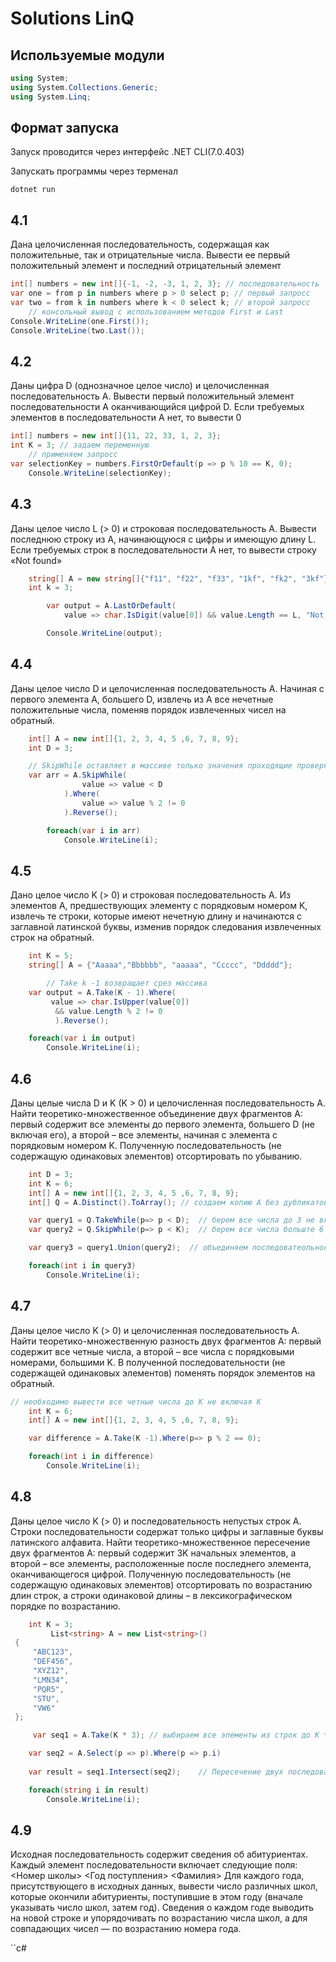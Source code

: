 # Solutions LinQ

## Используемые модули

```c#
using System;
using System.Collections.Generic;
using System.Linq;
 ```

## Формат запуска

Запуск проводится через интерфейс <a ref="https://learn.microsoft.com/ru-ru/dotnet/core/tools">.NET CLI(7.0.403)</a>

Запускать программы через терменал

```dotnet run```

## 4.1

Дана целочисленная последовательность, содержащая как положительные,
так и отрицательные числа. Вывести ее первый положительный элемент и
последний отрицательный элемент

```c#
int[] numbers = new int[]{-1, -2, -3, 1, 2, 3}; // последовательность
var one = from p in numbers where p > 0 select p; // первый запросс
var two = from k in numbers where k < 0 select k; // второй запросс
    // консольный вывод с использованием методов First и Last
Console.WriteLine(one.First());
Console.WriteLine(two.Last());
```

## 4.2

Даны цифра D (однозначное целое число) и целочисленная последовательность
A. Вывести первый положительный элемент последовательности A оканчивающийся цифрой D. Если требуемых элементов в последовательности A нет, то вывести 0

```c#
int[] numbers = new int[]{11, 22, 33, 1, 2, 3};
int K = 3; // задаем переменную
    // применяем запросс
var selectionKey = numbers.FirstOrDefault(p => p % 10 == K, 0);
    Console.WriteLine(selectionKey);
```

## 4.3

Даны целое число L (> 0) и строковая последовательность A. Вывести
последнюю строку из A, начинающуюся с цифры и имеющую длину L. Если требуемых
строк в последовательности A нет, то вывести строку «Not found»

```c#
    string[] A = new string[]{"f11", "f22", "f33", "1kf", "fk2", "3kf"};
    int k = 3;

        var output = A.LastOrDefault(
            value => char.IsDigit(value[0]) && value.Length == L, "Not found");

        Console.WriteLine(output);
```

## 4.4

Даны целое число D и целочисленная последовательность A. Начиная с первого
элемента A, большего D, извлечь из A все нечетные положительные числа, поменяв порядок
извлеченных чисел на обратный.

```c#
    int[] A = new int[]{1, 2, 3, 4, 5 ,6, 7, 8, 9};
    int D = 3;

    // SkipWhile оставляет в массиве только значения проходящие проверку
    var arr = A.SkipWhile(
                value => value < D
            ).Where(
                value => value % 2 != 0
            ).Reverse();

        foreach(var i in arr)
            Console.WriteLine(i);
```

## 4.5

Дано целое число K (> 0) и строковая последовательность A. Из элементов A,
предшествующих элементу с порядковым номером K, извлечь те строки, которые имеют
нечетную длину и начинаются с заглавной латинской буквы, изменив порядок следования
извлеченных строк на обратный.

```c#
    int K = 5;
    string[] A = {"Aaaaa","Bbbbbb", "aaaaa", "Ccccc", "Ddddd"};

        // Take k -1 возвращает срез массива
    var output = A.Take(K - 1).Where(
         value => char.IsUpper(value[0])
          && value.Length % 2 != 0
          ).Reverse();

    foreach(var i in output)
        Console.WriteLine(i);
```

## 4.6

Даны целые числа D и K (K > 0) и целочисленная последовательность A. Найти
теоретико-множественное объединение двух фрагментов A: первый содержит все элементы
до первого элемента, большего D (не включая его), а второй – все элементы, начиная с
элемента с порядковым номером K. Полученную последовательность (не содержащую
одинаковых элементов) отсортировать по убыванию.

```c#
    int D = 3;
    int K = 6;
    int[] A = new int[]{1, 2, 3, 4, 5 ,6, 7, 8, 9};
    int[] Q = A.Distinct().ToArray(); // создаем копию А без дубликатов

    var query1 = Q.TakeWhile(p=> p < D);  // берем все числа до 3 не включительно
    var query2 = Q.SkipWhile(p=> p < K);  // берем все числа больште 6 включительно

    var query3 = query1.Union(query2);  // объединяем последоватеольности 2 запросов

    foreach(int i in query3)
        Console.WriteLine(i);
```

## 4.7

Даны целое число K (> 0) и целочисленная последовательность A. Найти
теоретико-множественную разность двух фрагментов A: первый содержит все четные
числа, а второй – все числа с порядковыми номерами, большими K. В полученной
последовательности (не содержащей одинаковых элементов) поменять порядок элементов
на обратный.

```c#
// необходимо вывести все четные числа до К не включая К
    int K = 6;
    int[] A = new int[]{1, 2, 3, 4, 5 ,6, 7, 8, 9};

    var difference = A.Take(K -1).Where(p=> p % 2 == 0);

    foreach(int i in difference)
        Console.WriteLine(i);
```

## 4.8

Даны целое число K (> 0) и последовательность непустых строк A. Строки
последовательности содержат только цифры и заглавные буквы латинского алфавита.
Найти теоретико-множественное пересечение двух фрагментов A: первый содержит 3K
начальных элементов, а второй – все элементы, расположенные после последнего элемента,
оканчивающегося цифрой. Полученную последовательность (не содержащую одинаковых
элементов) отсортировать по возрастанию длин строк, а строки одинаковой длины – в
лексикографическом порядке по возрастанию.

```c#
    int K = 3;
         List<string> A = new List<string>()
 {
     "ABC123",
     "DEF456",
     "XYZ12",
     "LMN34",
     "PQR5",
     "STU",
     "VW6"
 };

     var seq1 = A.Take(K * 3); // выбираем все элементы из строк до К * 3

    var seq2 = A.Select(p => p).Where(p => p.i)
    
    var result = seq1.Intersect(seq2);    // Пересечение двух последовательностей

    foreach(string i in result)
        Console.WriteLine(i);
```

## 4.9

Исходная последовательность содержит сведения об абитуриентах. Каждый
элемент последовательности включает следующие поля:
<Номер школы> <Год поступления> <Фамилия>
Для каждого года, присутствующего в исходных данных, вывести число различных школ,
которые окончили абитуриенты, поступившие в этом году (вначале указывать число школ,
затем год). Сведения о каждом годе выводить на новой строке и упорядочивать по
возрастанию числа школ, а для совпадающих чисел — по возрастанию номера года.

``c#

```

